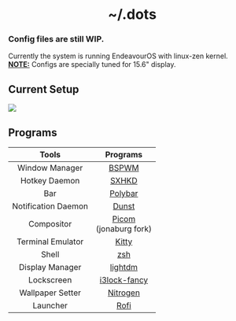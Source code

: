 <center><h1>~/.dots</h1></center>

<h3>Config files are still WIP.</h3>

Currently the system is running EndeavourOS with linux-zen kernel.<br>
<b><u>NOTE:</u></b> Configs are specially tuned for 15.6" display. 

<h2>Current Setup</h2>
<img src="https://github.com/shreekottes/dots/assets/67730727/7ee85a41-4a2a-4157-97b9-08014a047c0f">

<h2>Programs</h2>


|      **Tools**      |                          **Programs**                         |
|:-------------------:|:-------------------------------------------------------------:|
| Window Manager      |         [BSPWM](https://github.com/baskerville/bspwm)         |
| Hotkey Daemon       |         [SXHKD](https://github.com/baskerville/sxhkd)         |
| Bar                 |         [Polybar](https://github.com/polybar/polybar)         |
| Notification Daemon |        [Dunst](https://github.com/dunst-project/dunst)        |
| Compositor          | [Picom](https://github.com/jonaburg/picom)<br>(jonaburg fork) |
| Terminal Emulator   |          [Kitty](https://github.com/kovidgoyal/kitty)         |
| Shell               |                   [zsh](https://www.zsh.org)                  |
| Display Manager     |        [lightdm](https://github.com/canonical/lightdm)        |
| Lockscreen          |   [i3lock-fancy](https://github.com/meskarune/i3lock-fancy)   |
| Wallpaper Setter    |          [Nitrogen](https://github.com/l3ib/nitrogen)         |
| Launcher            |           [Rofi](https://github.com/davatorium/rofi)          |